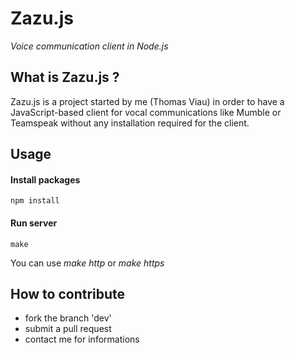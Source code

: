 # Zazu.js
*Voice communication client in Node.js*

## What is Zazu.js ?
Zazu.js is a project started by me (Thomas Viau) in order to have a JavaScript-based client for vocal communications like Mumble or Teamspeak without any installation required for the client.

## Usage
#### Install packages
```
npm install
```

#### Run server
```
make
```
You can use *make http* or *make https*

## How to contribute 
* fork the branch 'dev' 
* submit a pull request
* contact me for informations